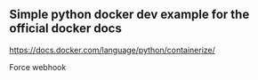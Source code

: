 ## Simple python docker dev example for the official docker docs
https://docs.docker.com/language/python/containerize/

Force webhook
